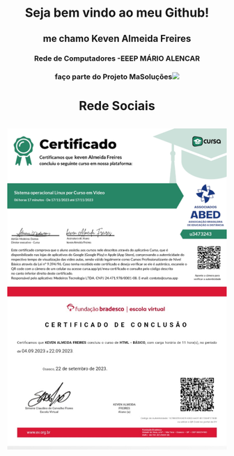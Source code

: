 <!DOCTYPE HTML>
<html>
<head>
</head>
<body>
<h1 align="center">Seja bem vindo ao meu Github! </h1>

<h2 align="center">me chamo Keven Almeida Freires</h2>
<h3 align="center">Rede de Computadores -EEEP MÁRIO ALENCAR</h3>
<h3 align="center">faço parte do Projeto MaSoluções<img id="img1" src="MASOLUCÕES.png" width="40px"></h3>

<h1 align="center">Rede Sociais</h1>
<a href="https://www.instagram.com/kevenalmeida1414/"><img src"Instagram.png"><a/>
<img src="certificate_1700240516626.jpg" align="center">
<img src="20231117_190030_070103.jpg" align="center">
</body>
</html>